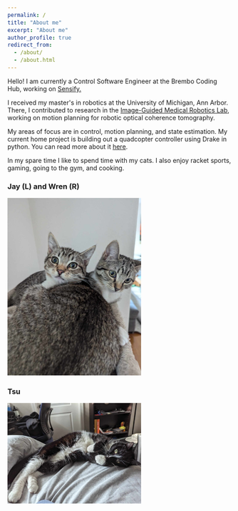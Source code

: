 ```yaml
---
permalink: /
title: "About me"
excerpt: "About me"
author_profile: true
redirect_from: 
  - /about/
  - /about.html
---
```

Hello! I am currently a Control Software Engineer at the Brembo Coding Hub, working on [Sensify.](https://www.sensify.brembo.com/)

I received my master's in robotics at the University of Michigan, Ann Arbor. There, I contributed to research in the [Image-Guided Medical Robotics Lab](https://medical.robotics.umich.edu/), working on motion planning for robotic optical coherence tomography.

My areas of focus are in control, motion planning, and state estimation. My current home project is building out a quadcopter controller using Drake in python. You can read more about it [here](https://malkstik.github.io/projects/1_QuadcopterControl).

In my spare time I like to spend time with my cats. I also enjoy racket sports, gaming, going to the gym, and cooking.

### Jay (L) and Wren (R)

<img src="/images/WrenJay.jpg"      width=300/>

### Tsu

<img src="/images/Tsu.jpg"      width=300/>
